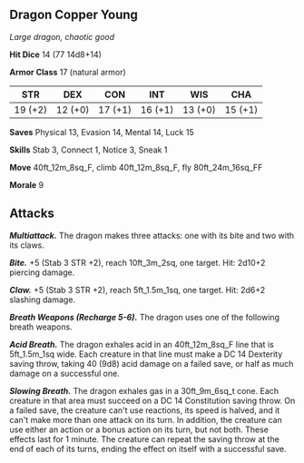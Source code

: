 ## Dragon Copper Young

*Large dragon, chaotic good*

**Hit Dice** 14 (77 14d8+14)

**Armor Class** 17 (natural armor)

| STR     | DEX     | CON     | INT     | WIS     | CHA     |
|---------|---------|---------|---------|---------|---------|
| 19 (+2) | 12 (+0) | 17 (+1) | 16 (+1) | 13 (+0) | 15 (+1) |

**Saves** Physical 13, Evasion 14, Mental 14, Luck 15

**Skills** Stab 3, Connect 1, Notice 3, Sneak 1

**Move** 40ft\_12m\_8sq\_F, climb 40ft\_12m\_8sq\_F, fly 80ft\_24m\_16sq\_FF

**Morale** 9

## Attacks

***Multiattack.*** The dragon makes three attacks: one with its bite and two with its claws.

***Bite.*** +5 (Stab 3 STR +2), reach 10ft\_3m\_2sq, one target. Hit: 2d10+2 piercing damage.

***Claw.*** +5 (Stab 3 STR +2), reach 5ft\_1.5m\_1sq, one target. Hit: 2d6+2 slashing damage.

***Breath Weapons (Recharge 5-6).*** The dragon uses one of the following breath weapons.

***Acid Breath.*** The dragon exhales acid in an 40ft\_12m\_8sq\_F line that is 5ft\_1.5m\_1sq wide. Each creature in that line must make a DC 14 Dexterity saving throw, taking 40 (9d8) acid damage on a failed save, or half as much damage on a successful one.

***Slowing Breath.*** The dragon exhales gas in a 30ft\_9m\_6sq\_t cone. Each creature in that area must succeed on a DC 14 Constitution saving throw. On a failed save, the creature can't use reactions, its speed is halved, and it can't make more than one attack on its turn. In addition, the creature can use either an action or a bonus action on its turn, but not both. These effects last for 1 minute. The creature can repeat the saving throw at the end of each of its turns, ending the effect on itself with a successful save.

